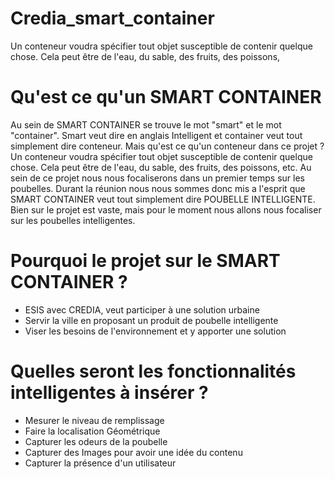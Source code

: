 # Credia_smart_container
Un conteneur voudra spécifier tout objet susceptible de contenir quelque chose. Cela peut être de l'eau, du sable, des fruits, des poissons,
# Qu'est ce qu'un SMART CONTAINER
Au sein de SMART CONTAINER se trouve le mot "smart" et le mot "container". Smart veut dire en
anglais Intelligent et container veut tout simplement dire conteneur. Mais qu'est ce qu'un conteneur
dans ce projet ?
Un conteneur voudra spécifier tout objet susceptible de contenir quelque chose. Cela peut être de
l'eau, du sable, des fruits, des poissons, etc. Au sein de ce projet nous nous focaliserons dans un
premier temps sur les poubelles. Durant la réunion nous nous sommes donc mis a l'esprit que
SMART CONTAINER veut tout simplement dire POUBELLE INTELLIGENTE. Bien sur le projet est
vaste, mais pour le moment nous allons nous focaliser sur les poubelles intelligentes.
# Pourquoi le projet sur le SMART CONTAINER ?
- ESIS avec CREDIA, veut participer à une solution urbaine
- Servir la ville en proposant un produit de poubelle intelligente
- Viser les besoins de l'environnement et y apporter une solution
# Quelles seront les fonctionnalités intelligentes à insérer ?
- Mesurer le niveau de remplissage
- Faire la localisation Géométrique
- Capturer les odeurs de la poubelle
- Capturer des Images pour avoir une idée du contenu
- Capturer la présence d'un utilisateur
